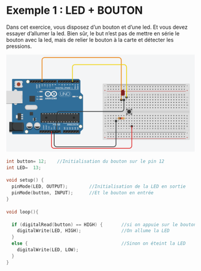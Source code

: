 # Exemple 1 : LED + BOUTON

Dans cet exercice, vous disposez d’un bouton et d’une led. Et vous devez essayer d’allumer la led. Bien sûr, le but n’est pas de mettre en série le bouton avec la led, mais de relier le bouton à la carte et détecter les pressions.

![Untitled](./img/ex1.png)


```cpp
int button= 12;    //Initialisation du bouton sur le pin 12
int LED=  13;      

void setup() {
  pinMode(LED, OUTPUT);        //Initialisation de la LED en sortie
  pinMode(button, INPUT);      //Et le bouton en entrée
}

void loop(){ 

  if (digitalRead(button) == HIGH) {       //si on appuie sur le bouton     
    digitalWrite(LED, HIGH);               //On allume la LED
  }
  else {                                   //Sinon on éteint la LED
    digitalWrite(LED, LOW); 
  }
}
```